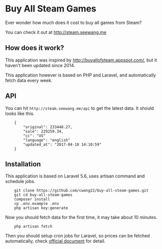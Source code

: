 # Buy All Steam Games

Ever wonder how much does it cost to buy all games from Steam?

You can check it out at http://steam.seewang.me

## How does it work?
This application was inspired by http://buyallofsteam.appspot.com/, but it haven't been updated since 2014.</p>

This application however is based on PHP and Laravel, and automatically fetch data every week.

## API
You can hit `http://steam.seewang.me/api` to get the latest data. It should looks like this.

        {
            "original": 233448.27,
            "sale": 229259.34,
            "cc": "US"
            "language": "english"
            "updated_at": "2017-04-18 14:10:59"
        }
        
## Installation
This application is based on Laravel 5.6, uses artisan command and schedule jobs.

        git clone https://github.com/cwang22/buy-all-steam-games.git
        git cd buy-all-steam-games
        composer install
        cp .env.example .env
        php artisan key:generate
        
Now you should fetch data for the first time, it may take about 10 minutes.
        
        php artisan fetch
        
Then you should setup cron jobs for Laravel, so prices can be fetched automatically, check [official document](https://laravel.com/docs/5.6/scheduling) for detail.
